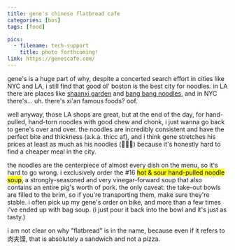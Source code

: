 ```yaml
---
title: gene's chinese flatbread cafe
categories: [bos]
tags: [food]

pics:
  - filename: tech-support
    title: photo forthcoming!
link: https://genescafe.com/
---
```


gene's is a huge part of why, despite a concerted search effort in cities like
NYC and LA, i still find that good ol' boston is the best city for noodles.  in
LA there are places like [shaanxi garden][shaanxi] and [bang bang
noodles][bangbang], and in NYC there's... uh.  there's xi'an famous foods?
oof.

well anyway, those LA shops are great, but at the end of the day, for
hand-pulled, hand-torn noodles with good chew and chonk, i just wanna go back
to gene's over and over.  the noodles are incredibly consistent and have the
perfect bite and thickness (a.k.a. thicc af), and i think gene stretches his
prices at least as much as his noodles (🥁🥁💥) because it's honestly hard to
find a cheaper meal in the city.

the noodles are the centerpiece of almost every dish on the menu, so it's hard
to go wrong.  i exclusively order the #16 <mark>hot & sour hand-pulled noodle
soup</mark>, a strongly-seasoned and very vinegar-forward soup that also
contains an entire pig's worth of pork.  the only caveat: the take-out bowls
are filled to the brim, so if you're transporting them, make sure they're
stable.  i often pick up my gene's order on bike, and more than a few times
i've ended up with bag soup.  (i just pour it back into the bowl and it's just
as tasty.)

i am not clear on why "flatbread" is in the name, because even if it refers to
肉夹馍, that is absolutely a sandwich and not a pizza.


[shaanxi]: https://shaanxigardensg.com/
[bangbang]: https://www.instagram.com/bangbangnoodlesla1/
